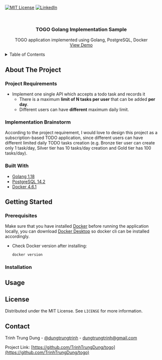 <div id="top"></div>

[![MIT License][license-shield]][license-url]
[![LinkedIn][linkedin-shield]][linkedin-url]

<!-- PROJECT LOGO -->
<br />
<div align="center">
  <h3 align="center">TOGO Golang Implementation Sample</h3>

  <p align="center">
    TOGO application implemented using Golang, PostgreSQL, Docker
    <br />
    <a href="#">View Demo</a>
  </p>
</div>

<!-- TABLE OF CONTENTS -->
<details>
  <summary>Table of Contents</summary>
  <ol>
    <li>
      <a href="#about-the-project">About The Project</a>
      <ul>
        <li><a href="#built-with">Built With</a></li>
      </ul>
    </li>
    <li>
      <a href="#getting-started">Getting Started</a>
      <ul>
        <li><a href="#prerequisites">Prerequisites</a></li>
        <li><a href="#installation">Installation</a></li>
      </ul>
    </li>
    <li><a href="#usage">Usage</a></li>
    <li><a href="#license">License</a></li>
    <li><a href="#contact">Contact</a></li>
  </ol>
</details>

<!-- ABOUT THE PROJECT -->

## About The Project

### Project Requirements

- Implement one single API which accepts a todo task and records it
  - There is a maximum **limit of N tasks per user** that can be added **per day**.
  - Different users can have **different** maximum daily limit.

### Implementation Brainstorm

According to the project requirement, I would love to design this project as a subscription-based TODO application, since different users can have different limited daily TODO tasks creation (e.g. Bronze tier user can create only 1 task/day, Silver tier has 10 tasks/day creation and Gold tier has 100 tasks/day).

### Built With

- [Golang 1.18](https://go.dev/)
- [PostgreSQL 14.2](https://www.postgresql.org/)
- [Docker 4.6.1](https://www.docker.com/)

<!-- GETTING STARTED -->

## Getting Started

### Prerequisites

Make sure that you have installed [Docker](https://www.docker.com/) before running the application locally, you can download [Docker Desktop](https://www.docker.com/products/docker-desktop/) so docker cli can be installed accordingly.

- Check Docker version after installing:

  ```sh
  docker version
  ```

### Installation

<!-- USAGE -->

## Usage

<!-- LICENSE -->

## License

Distributed under the MIT License. See `LICENSE` for more information.

<!-- CONTACT -->

## Contact

Trinh Trung Dung - [@dungtrungtrinh](https://twitter.com/dungtrungtrinh) - dungtrungtrinh@gmail.com

Project Link: [https://github.com/TrinhTrungDung/togo](https://github.com/TrinhTrungDung/togo)

<!-- LINKS -->

[license-shield]: https://img.shields.io/github/license/othneildrew/Best-README-Template.svg?style=for-the-badge
[license-url]: https://github.com/TrinhTrungDung/togo/blob/master/LICENSE
[linkedin-shield]: https://img.shields.io/badge/-LinkedIn-black.svg?style=for-the-badge&logo=linkedin&colorB=555
[linkedin-url]: https://www.linkedin.com/in/trinhtrungdung/
